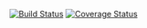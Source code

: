 [![Build Status](https://travis-ci.org/jaclynj/learner_app.png?branch=master)](https://travis-ci.org/jaclynj/learner_app)
[![Coverage Status](https://coveralls.io/repos/jaclynj/learner_app/badge.png)](https://coveralls.io/r/jaclynj/learner_app)
